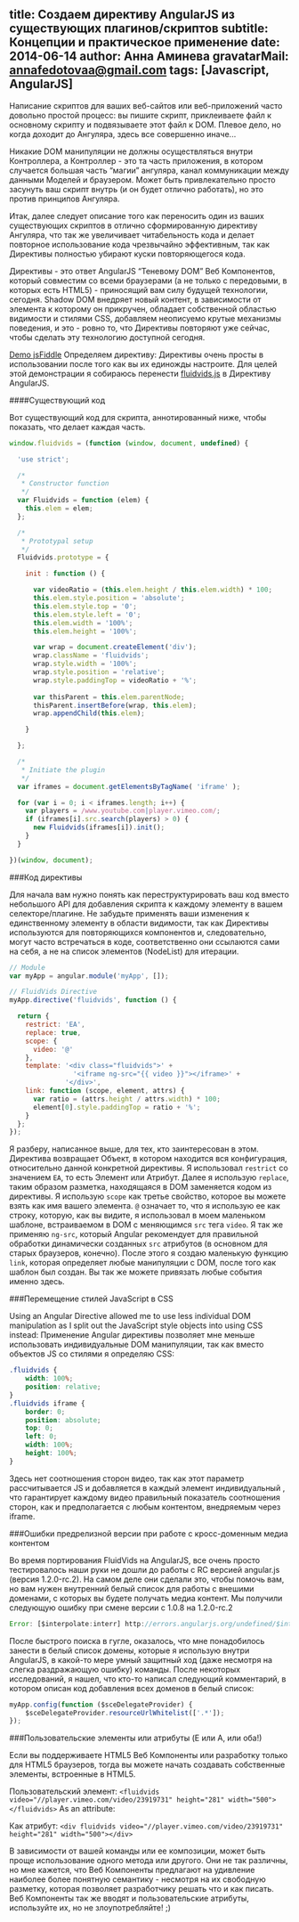 title: Создаем директиву AngularJS из существующих плагинов/скриптов
subtitle: Концепции и практическое применение
date: 2014-06-14
author: Анна Аминева
gravatarMail: annafedotovaa@gmail.com
tags: [Javascript, AngularJS]
---

Написание скриптов для ваших веб-сайтов или веб-приложений часто довольно простой процесс: вы пишите скрипт, приклеиваете файл к основному скрипту и подвязываете этот файл к DOM. Плевое дело, но когда доходит до Ангуляра, здесь все совершенно иначе...

Никакие DOM манипуляции не должны осуществляться внутри Контроллера, а Контроллер - это та часть приложения, в котором случается большая часть “магии” ангуляра, канал коммуникации между данными Моделей и браузером. Может быть привлекательно просто засунуть ваш скрипт внутрь (и он будет отлично работать), но это против принципов Ангуляра.

Итак, далее следует описание того как переносить один из ваших существующих скриптов в отлично сформированную директиву Ангуляра, что так же увеличивает читабельность кода и делает повторное использование кода чрезвычайно эффективным, так как Директивы полностью убирают куски повторяющегося кода.

Директивы - это ответ AngularJS “Теневому DOM” Веб Компонентов, который совместим со всеми браузерами (а не только с передовыми, в которых есть HTML5) - приносящий вам силу будущей технологии, сегодня. Shadow DOM внедряет новый контент, в зависимости от элемента к которому он прикручен, обладает собственной областью видимости и стилями CSS, добавляем неописуемо крутые механизмы поведения, и это - ровно то, что Директивы повторяют уже сейчас, чтобы сделать эту технологию доступной сегодня.

[Demo jsFiddle](http://jsfiddle.net/toddmotto/MvGyc/)
Определяем директиву:
Директивы очень просты в использовании после того как вы их единожды настроите. Для целей этой демонстрации я собираюсь перенести [fluidvids.js](http://toddmotto.com/fluid-and-responsive-youtube-and-vimeo-videos-with-fluidvids-js) в Директиву AngularJS.

####Существующий код

Вот существующий код для скрипта, аннотированный ниже, чтобы показать, что делает каждая часть.
```js
window.fluidvids = (function (window, document, undefined) {

  'use strict';

  /*
   * Constructor function
   */
  var Fluidvids = function (elem) {
    this.elem = elem;
  };

  /*
   * Prototypal setup
   */
  Fluidvids.prototype = {

    init : function () {

      var videoRatio = (this.elem.height / this.elem.width) * 100;
      this.elem.style.position = 'absolute';
      this.elem.style.top = '0';
      this.elem.style.left = '0';
      this.elem.width = '100%';
      this.elem.height = '100%';

      var wrap = document.createElement('div');
      wrap.className = 'fluidvids';
      wrap.style.width = '100%';
      wrap.style.position = 'relative';
      wrap.style.paddingTop = videoRatio + '%';
      
      var thisParent = this.elem.parentNode;
      thisParent.insertBefore(wrap, this.elem);
      wrap.appendChild(this.elem);

    }

  };

  /*
   * Initiate the plugin
   */
  var iframes = document.getElementsByTagName( 'iframe' );

  for (var i = 0; i < iframes.length; i++) {
    var players = /www.youtube.com|player.vimeo.com/;
    if (iframes[i].src.search(players) > 0) {
      new Fluidvids(iframes[i]).init();
    }
  }

})(window, document);
```
###Код директивы

Для начала вам нужно понять как переструктурировать ваш код вместо небольшого API для добавления скрипта к каждому элементу в вашем селекторе/плагине. Не забудьте применять ваши изменения к единственному элементу в области видимости, так как Директивы используются для повторяющихся компонентов и,  следовательно, могут часто встречаться в коде, соответственно они ссылаются сами на себя, а не на список элементов (NodeList) для итерации.

```js
// Module
var myApp = angular.module('myApp', []);

// FluidVids Directive
myApp.directive('fluidvids', function () {

  return {
    restrict: 'EA',
    replace: true,
    scope: {
      video: '@'
    },
    template: '<div class="fluidvids">' +
                '<iframe ng-src="{{ video }}"></iframe>' +
              '</div>',
    link: function (scope, element, attrs) {
      var ratio = (attrs.height / attrs.width) * 100;
      element[0].style.paddingTop = ratio + '%';
    }
  };
});
```

Я разберу, написанное выше, для тех, кто заинтересован в этом. Директива возвращает Объект, в котором находится вся конфигурация, относительно данной конкретной директивы. Я использовал `restrict` со значением `EA`, то есть Элемент или Атрибут. Далее я использую `replace`, таким образом разметка, находящаяся в DOM заменяется кодом из директивы. Я использую `scope` как третье свойство, которое вы можете взять как имя вашего элемента. `@` означает то, что я использую ее как строку, которую, как вы видите, я использовал в моем маленьком шаблоне, встраиваемом в DOM с меняющимся `src` тега `video`. Я так же применяю `ng-src`, который Angular рекомендует для правильной обработки динамически созданных `src` атрибутов (в основном для старых браузеров, конечно). После этого я создаю маленькую функцию `link`, которая определяет любые манипуляции с DOM, после того как шаблон был создан. Вы так же можете привязать любые события именно здесь.

###Перемещение стилей JavaScript в CSS

Using an Angular Directive allowed me to use less individual DOM manipulation as I split out the JavaScript style objects into using CSS instead:
Применение Angular директивы позволяет мне меньше использовать индивидуальные DOM манипуляции, так как вместо объектов JS со стилями я определяю CSS:

```css
.fluidvids {
    width: 100%;
    position: relative;
}
.fluidvids iframe {
    border: 0;
    position: absolute;
    top: 0;
    left: 0;
    width: 100%;
    height: 100%;
}
```
Здесь нет соотношения сторон видео, так как этот параметр рассчитывается JS и добавляется в каждый элемент индивидуальный , что гарантирует каждому видео правильный показатель соотношения сторон, как и предполагается с любым контентом, внедряемым через iframe.

###Ошибки предрелизной версии при работе с кросс-доменным медиа контентом

Во время портирования FluidVids на AngularJS, все очень просто тестировалось наши руки не дошли до работы с  RC версией angular.js (версия 1.2.0-rc.2). На самом деле они сделали это, чтобы помочь вам, но вам нужен внутренний белый список для работы с внешими доменами, с которых вы будете получать медиа контент. Мы получили следующую ошибку при смене версии с 1.0.8 на 1.2.0-rc.2
```js
Error: [$interpolate:interr] http://errors.angularjs.org/undefined/$interpolate/interr?p0=%7B%7B%20src%2…%24sce%2Finsecurl%3Fp0%3D%252F%252Fplayer.vimeo.com%252Fvideo%252F23919731
```

После быстрого поиска в гугле, оказалось, что мне понадобилось занести в белый список домены, которые я использую внутри AngularJS, в какой-то мере умный защитный ход (даже несмотря на слегка раздражающую ошибку) команды. После некоторых исследований, я нашел, что кто-то написал следующий комментарий, в котором описан код добавления всех доменов в белый список:

```js
myApp.config(function ($sceDelegateProvider) {  
    $sceDelegateProvider.resourceUrlWhitelist(['.*']); 
});
```

###Пользовательские элементы или атрибуты (E или A, или оба!)

Если вы поддерживаете HTML5 Веб Компоненты или разработку только для HTML5 браузеров, тогда вы можете начать создавать собственные элементы, встроенные в HTML5.

Пользовательский элемент:
`<fluidvids video="//player.vimeo.com/video/23919731" height="281" width="500"></fluidvids>`
As an attribute:

Как атрибут:
`<div fluidvids video="//player.vimeo.com/video/23919731" height="281" width="500"></div>`

В зависимости от вашей команды или ее композиции, может быть проще использование одного метода или другого. Они не так различны, но мне кажется, что Веб Компоненты предлагают на удивление наиболее более понятную семантику - несмотря на их свободную разметку, которая позволяет разработчику решать что и как писать. Веб Компоненты так же вводят  и пользовательские атрибуты, используйте их, но не злоупотребляйте! ;)
 
 

